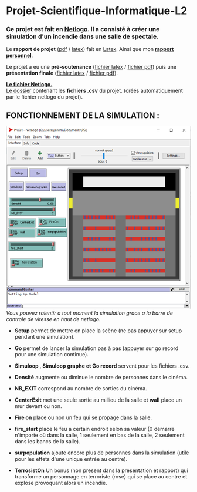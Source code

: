 # Projet-Scientifique-Informatique-L2
### Ce projet est fait en [Netlogo](https://fr.wikipedia.org/wiki/NetLogo). Il a consisté à créer une simulation d'un incendie dans une salle de spectale.

Le **rapport de projet** ([pdf](https://github.com/Mentra20/Projet-Scientifique-Informatique-L2/blob/master/Rapport/Rapport.pdf) / [latex](https://github.com/Mentra20/Projet-Scientifique-Informatique-L2/blob/master/Rapport/Rapport.tex)) fait en [Latex](https://fr.wikipedia.org/wiki/LaTeX). Ainsi que mon [**rapport personnel**](https://github.com/Mentra20/Projet-Scientifique-Informatique-L2/blob/master/journal_perso_Martin-dEscrienne.pdf).  

Le projet a eu une **pré-soutenance** ([fichier latex](https://github.com/Mentra20/Projet-Scientifique-Informatique-L2/blob/master/Presentation1/Presentation.tex) / [fichier pdf](https://github.com/Mentra20/Projet-Scientifique-Informatique-L2/blob/master/Presentation1/Presentation.pdf)) puis une **présentation finale** ([fichier latex](https://github.com/Mentra20/Projet-Scientifique-Informatique-L2/blob/master/Presentation2/Presentation_finale.tex) / [fichier pdf](https://github.com/Mentra20/Projet-Scientifique-Informatique-L2/blob/master/Presentation2/Presentation_finale.pdf)).  

[**Le fichier Netlogo.**](https://github.com/Mentra20/Projet-Scientifique-Informatique-L2/blob/master/Projet.nlogo)  
[Le dossier](https://github.com/Mentra20/Projet-Scientifique-Informatique-L2/tree/master/csv) contenant les **fichiers .csv** du projet. (créés automatiquement par le fichier netlogo du projet).

## FONCTIONNEMENT DE LA SIMULATION : 
![](https://github.com/Mentra20/Projet-Scientifique-Informatique-L2/blob/master/Screen.PNG)
*Vous pouvez ralentir a tout moment la simulation grace a la barre de controle de vitesse en haut de netlogo.* 

* **Setup** permet de mettre en place la scène (ne pas appuyer sur setup pendant une simulation).  

* **Go** permet de lancer la simulation pas à pas (appuyer sur go record pour une simulation continue).  

* **Simuloop , Simuloop graphe et Go record** servent pour les fichiers .csv.  

* **Densité** augmente ou diminue le nombre de personnes dans le cinéma.  

* **NB_EXIT** correspond au nombre de sorties du cinéma.  

* **CenterExit** met une seule sortie au millieu de la salle et **wall** place un mur devant ou non.  

* **Fire on** place ou non un feu qui se propage dans la salle. 

* **fire_start** place le feu a certain endroit selon sa valeur (0 démarre n'importe où dans la salle, 1 seulement en bas de la salle, 2 seulement dans les bancs de la salle).  

* **surpopulation** ajoute encore plus de personnes dans la simulation (utile pour les effets d'une unique entrée au centre).  

* **TerrosistOn** Un bonus (non present dans la presentation et rapport) qui transforme un personnage en terroriste (rose) qui se place au centre et explose provoquant alors un incendie. 

